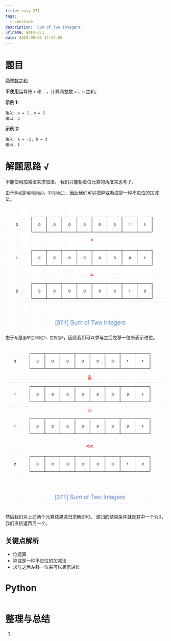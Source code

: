 ```yaml
---
title: easy-371
tags:
  - LeetCode
description: 'Sum of Two Integers'
urlname: easy-371
date: 2019-09-01 17:57:08
---
```


# 题目

[两整数之和](https://leetcode-cn.com/problems/sum-of-two-integers/)

**不使用**运算符 `+` 和 `-` ，计算两整数 `a` 、`b` 之和。

**示例 1:**

```
输入: a = 1, b = 2
输出: 3
```

**示例 2:**

```
输入: a = -2, b = 3
输出: 1
```

# 解题思路 √

不能使用加减法来求加法。 我们只能朝着位元算的角度来思考了。

由于`异或`是`相同则位0，不同则位1`，因此我们可以把异或看成是一种不进位的加减法。

[![371.sum-of-two-integers-1](easy-371/371.sum-of-two-integers-1.png)](https://github.com/azl397985856/leetcode/blob/master/assets/problems/371.sum-of-two-integers-1.png)

由于`与`是`全部位1则位1，否则位0`，因此我们可以求与之后左移一位来表示进位。

[![371.sum-of-two-integers-2](easy-371/371.sum-of-two-integers-2.png)](https://github.com/azl397985856/leetcode/blob/master/assets/problems/371.sum-of-two-integers-2.png)

然后我们对上述两个元算结果递归求解即可。 递归的结束条件就是其中一个为0，我们直接返回另一个。

## 关键点解析

- 位运算
- 异或是一种不进位的加减法
- 求与之后左移一位来可以表示进位

# Python

```python

```



# 整理与总结

1. 

